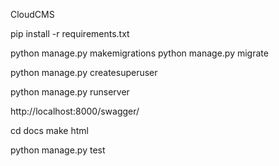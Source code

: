 CloudCMS

pip install -r requirements.txt

python manage.py makemigrations
python manage.py migrate

python manage.py createsuperuser

python manage.py runserver


http://localhost:8000/swagger/



cd docs
make html

python manage.py test
